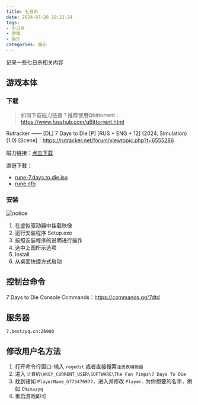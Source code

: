 ```yaml
---
title: 七日杀
date: 2024-07-28 19:21:24
tags: 
- 七日杀
- 游戏
- 娱乐
categories: 娱乐
---
```

记录一些七日杀相关内容

## 游戏本体
### 下载
> 如何下载磁力链接？推荐使用Qbittorrent：https://www.fosshub.com/qBittorrent.html

Rutracker —— [DL] 7 Days to Die [P] [RUS + ENG + 12] (2024, Simulation) (1.0) [Scene]：https://rutracker.net/forum/viewtopic.php?t=6555286

磁力链接：[点击下载](magnet:?xt=urn:btih:AA5684DE220B112EAEDDCE8C4F6F5B67F2BFB8DA&tr=http%3A%2F%2Fbt4.t-ru.org%2Fann%3Fmagnet&dn=%5BDL%5D%207%20Days%20to%20Die%20%5BP%5D%20%5BRUS%20%2B%20ENG%20%2B%2012%5D%20(2024%2C%20Simulation)%20(1.0)%20%5BScene%5D)

直链下载：
- [rune-7.days.to.die.iso](http://ss.bestzyq.cn/d/Personal/%E7%A7%BB%E5%8A%A8%E7%BD%91%E7%9B%98/%E7%94%B5%E8%84%91/%E8%BD%AF%E4%BB%B6/Game/7.Days.To.Die-RUNE/rune-7.days.to.die.iso)
- [rune.nfo](http://ss.bestzyq.cn/d/Personal/%E7%A7%BB%E5%8A%A8%E7%BD%91%E7%9B%98/%E7%94%B5%E8%84%91/%E8%BD%AF%E4%BB%B6/Game/7.Days.To.Die-RUNE/rune.nfo)

### 安装
![notice](https://pic1.zhimg.com/80/v2-1b4d83ca65d69be19b2960bdfc0554f0_1440w.png)
1. 在虚拟驱动器中挂载映像
2. 运行安装程序 Setup.exe
3. 按照安装程序的说明进行操作
4. 选中上图所示选项
5. Install
6. 从桌面快捷方式启动

## 控制台命令
7 Days to Die Console Commands：https://commands.gg/7dtd

## 服务器
```7.bestzyq.cn:26900```

## 修改用户名方法
1. 打开命令行窗口-输入 `regedit` 或者直接搜索`注册表编辑器`
2. 进入 `计算机\HKEY_CURRENT_USER\SOFTWARE\The Fun Pimps\7 Days To Die`
3. 找到诸如 `PlayerName_h775476977`，进入并修改 `Player.` 为你想要的名字，例如 `Chinazyq`
4. 重启游戏即可

